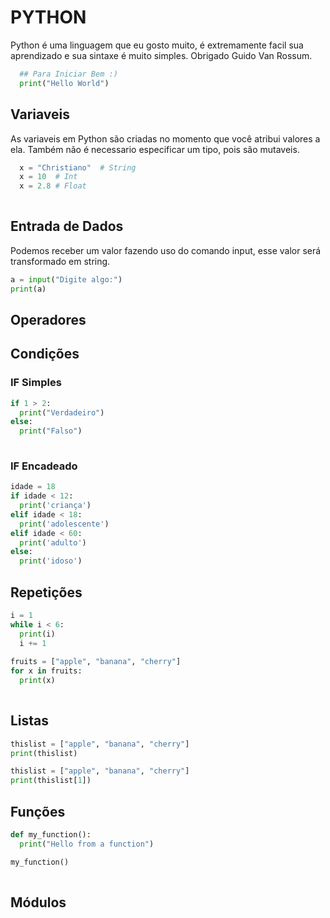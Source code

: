# PYTHON
Python é uma linguagem que eu gosto muito, é extremamente facil sua aprendizado e sua sintaxe é muito simples. Obrigado Guido Van Rossum.

``` python
  ## Para Iniciar Bem :)
  print("Hello World")

```

## Variaveis
As variaveis em Python são criadas no momento que você atribui valores a ela. Também não é necessario especificar um tipo, pois são mutaveis.

``` python
  x = "Christiano"  # String
  x = 10  # Int
  x = 2.8 # Float
  
```

## Entrada de Dados
Podemos receber um valor fazendo uso do comando input, esse valor será transformado em string.

``` python
a = input("Digite algo:")
print(a)
```

## Operadores



## Condições
### IF Simples
``` python
if 1 > 2:
  print("Verdadeiro")
else:
  print("Falso")
  
``` 
### IF Encadeado
``` python
idade = 18
if idade < 12:
  print('criança')
elif idade < 18:
  print('adolescente')
elif idade < 60:
  print('adulto')
else:
  print('idoso')
``` 

## Repetições

``` python
i = 1
while i < 6:
  print(i)
  i += 1
  
fruits = ["apple", "banana", "cherry"]
for x in fruits:
  print(x)
  
```
## Listas

``` python
thislist = ["apple", "banana", "cherry"]
print(thislist)

thislist = ["apple", "banana", "cherry"]
print(thislist[1])

```

## Funções
``` python
def my_function():
  print("Hello from a function")

my_function()
  
```
## Módulos

``` python

  
```
